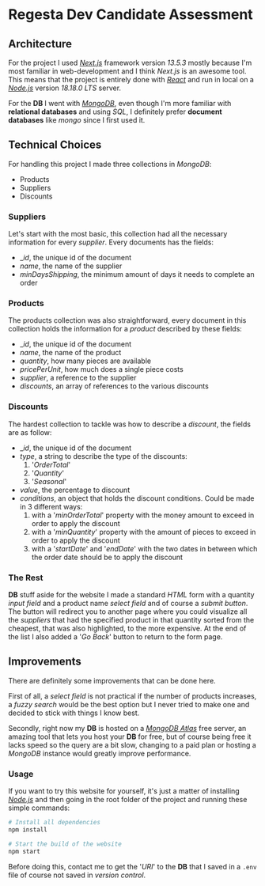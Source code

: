 # Regesta Dev Candidate Assessment

## Architecture

For the project I used [_Next.js_](https://nextjs.org/) framework version _13.5.3_ mostly because I'm most familiar in web-development and I think _Next.js_ is an awesome tool. This means that the project is entirely done with [_React_](https://react.dev/) and run in local on a [_Node.js_](https://nodejs.org/en) version _18.18.0 LTS_ server.

For the **DB** I went with [_MongoDB_](https://www.mongodb.com/), even though I'm more familiar with **relational databases** and using _SQL_, I definitely prefer **document databases** like _mongo_ since I first used it.

## Technical Choices

For handling this project I made three collections in _MongoDB_:

- Products
- Suppliers
- Discounts

### Suppliers

Let's start with the most basic, this collection had all the necessary information for every _supplier_. Every documents has the fields:

- __id_, the unique id of the document
- _name_, the name of the supplier
- _minDaysShipping_, the minimum amount of days it needs to complete an order

### Products

The products collection was also straightforward, every document in this collection holds the information for a _product_ described by these fields:

- __id_, the unique id of the document
- _name_, the name of the product
- _quantity_, how many pieces are available
- _pricePerUnit_, how much does a single piece costs
- _supplier_, a reference to the supplier
- _discounts_, an array of references to the various discounts

### Discounts

The hardest collection to tackle was how to describe a _discount_, the fields are as follow:

- __id_, the unique id of the document
- _type_, a string to describe the type of the discounts:
  1. '_OrderTotal_'
  2. '_Quantity_'
  3. '_Seasonal_'
- _value_, the percentage to  discount
- _conditions_, an object that holds the discount conditions. Could be made in 3 different ways:
  1. with a '_minOrderTotal_' property with the money amount to exceed in order to apply the discount
  2. with a '_minQuantity_' property with the amount of pieces to exceed in order to apply the discount
  3. with a '_startDate_' and '_endDate_' with the two dates in between which the order date should be to apply the discount

### The Rest

**DB** stuff aside for the website I made a standard _HTML_ form with a quantity _input field_ and a product name _select field_ and of course a _submit button_. The button will redirect you to another page where you could visualize all the _suppliers_ that had the specified product in that quantity sorted from the cheapest, that was also highlighted, to the more expensive. At the end of the list I also added a '_Go Back_' button to return to the form page.

## Improvements

There are definitely some improvements that can be done here.

First of all, a _select field_ is not practical if the number of products increases, a _fuzzy search_ would be the best option but I never tried to make one and decided to stick with things I know best.

Secondly, right now my **DB** is hosted on a [_MongoDB Atlas_](https://www.mongodb.com/atlas/database) free server, an amazing tool that lets you host your **DB** for free, but of course being free it lacks speed so the query are a bit slow, changing to a paid plan or hosting a _MongoDB_ instance would greatly improve performance.

### Usage

If you want to try this website for yourself, it's just a matter of installing [_Node.js_](https://nodejs.org/en) and then going in the root folder of the project and running these simple commands:

```bash
# Install all dependencies
npm install

# Start the build of the website
npm start
```

Before doing this, contact me to get the '_URI_' to the **DB** that I saved in a `.env` file of course not saved in _version control_.
